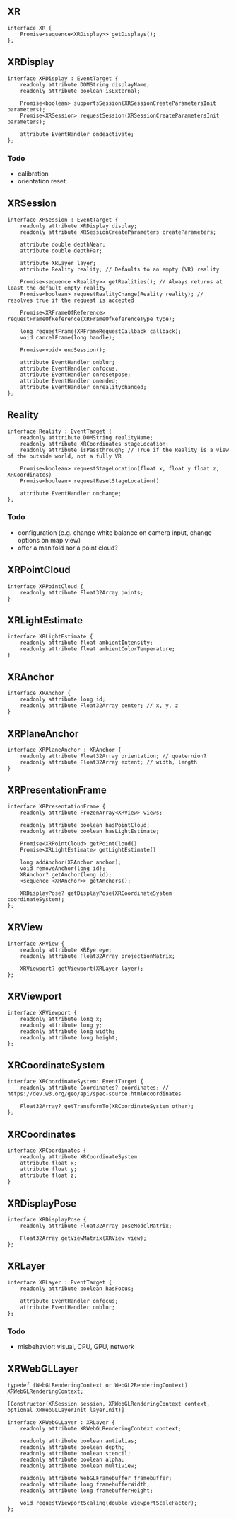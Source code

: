 
## XR

	interface XR {
		Promise<sequence<XRDisplay>> getDisplays();
	};


## XRDisplay

	interface XRDisplay : EventTarget {
		readonly attribute DOMString displayName;
		readonly attribute boolean isExternal;

		Promise<boolean> supportsSession(XRSessionCreateParametersInit parameters);
		Promise<XRSession> requestSession(XRSessionCreateParametersInit parameters);

		attribute EventHandler ondeactivate;
	};

### Todo

- calibration
- orientation reset

## XRSession

	interface XRSession : EventTarget {
		readonly attribute XRDisplay display;
		readonly attribute XRSessionCreateParameters createParameters;

		attribute double depthNear;
		attribute double depthFar;

		attribute XRLayer layer;
		attribute Reality reality; // Defaults to an empty (VR) reality

		Promise<sequence <Reality>> getRealities(); // Always returns at least the default empty reality
		Promise<boolean> requestRealityChange(Reality reality); // resolves true if the request is accepted

		Promise<XRFrameOfReference> requestFrameOfReference(XRFrameOfReferenceType type);

		long requestFrame(XRFrameRequestCallback callback);
		void cancelFrame(long handle);

		Promise<void> endSession();

		attribute EventHandler onblur;
		attribute EventHandler onfocus;
		attribute EventHandler onresetpose;
		attribute EventHandler onended;
		attribute EventHandler onrealitychanged;
	};

## Reality

	interface Reality : EventTarget {
		readonly atttribute DOMString realityName;
		readonly attribute XRCoordinates stageLocation;
		readonly attribute isPassthrough; // True if the Reality is a view of the outside world, not a fully VR

		Promise<boolean> requestStageLocation(float x, float y float z, XRCoordinates)
		Promise<boolean> requestResetStageLocation()

		attribute EventHandler onchange;
	};

### Todo

- configuration (e.g. change white balance on camera input, change options on map view)
- offer a manifold aor a point cloud?


## XRPointCloud

	interface XRPointCloud {
		readonly attribute Float32Array points;
	}

## XRLightEstimate

	interface XRLightEstimate {
		readonly attribute float ambientIntensity;
		readonly attribute float ambientColorTemperature;
	}

## XRAnchor

	interface XRAnchor {
		readonly attribute long id;
		readonly attribute Float32Array center; // x, y, z
	}

## XRPlaneAnchor

	interface XRPlaneAnchor : XRAnchor {
		readonly attribute Float32Array orientation; // quaternion?
		readonly attribute Float32Array extent; // width, length
	}

## XRPresentationFrame

	interface XRPresentationFrame {
		readonly attribute FrozenArray<XRView> views;

		readonly attribute boolean hasPointCloud;
		readonly attribute boolean hasLightEstimate;

		Promise<XRPointCloud> getPointCloud()
		Promise<XRLightEstimate> getLightEstimate()

		long addAnchor(XRAnchor anchor);
		void removeAnchor(long id);
		XRAnchor? getAnchor(long id);
		<sequence <XRAnchor>> getAnchors();

		XRDisplayPose? getDisplayPose(XRCoordinateSystem coordinateSystem);
	};

## XRView

	interface XRView {
		readonly attribute XREye eye;
		readonly attribute Float32Array projectionMatrix;

		XRViewport? getViewport(XRLayer layer);
	};

## XRViewport

	interface XRViewport {
		readonly attribute long x;
		readonly attribute long y;
		readonly attribute long width;
		readonly attribute long height;
	};

## XRCoordinateSystem

	interface XRCoordinateSystem: EventTarget {
		readonly attribute Coordinates? coordinates; // https://dev.w3.org/geo/api/spec-source.html#coordinates

		Float32Array? getTransformTo(XRCoordinateSystem other);
	};

## XRCoordinates

	interface XRCoordinates {
		readonly attribute XRCoordinateSystem
		attribute float x;
		attribute float y;
		attribute float z;
	}

## XRDisplayPose

	interface XRDisplayPose {
		readonly attribute Float32Array poseModelMatrix;

		Float32Array getViewMatrix(XRView view);
	};

## XRLayer

	interface XRLayer : EventTarget {
		readonly attribute boolean hasFocus;

		attribute EventHandler onfocus;
		attribute EventHandler onblur;
	};

### Todo

- misbehavior: visual, CPU, GPU, network

## XRWebGLLayer

	typedef (WebGLRenderingContext or WebGL2RenderingContext) XRWebGLRenderingContext;

	[Constructor(XRSession session, XRWebGLRenderingContext context, optional XRWebGLLayerInit layerInit)]

	interface XRWebGLLayer : XRLayer {
		readonly attribute XRWebGLRenderingContext context;

		readonly attribute boolean antialias;
		readonly attribute boolean depth;
		readonly attribute boolean stencil;
		readonly attribute boolean alpha;
		readonly attribute boolean multiview;

		readonly attribute WebGLFramebuffer framebuffer;
		readonly attribute long framebufferWidth;
		readonly attribute long framebufferHeight;

		void requestViewportScaling(double viewportScaleFactor);
	};


